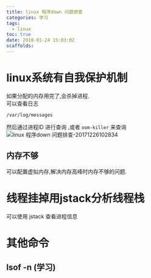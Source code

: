 ```yaml
---
title: linux 程序down 问题排查
categories: 学习
tags:
  - linux
toc: true
date: 2018-01-24 15:03:02
scaffolds:
---
```

# linux系统有自我保护机制
如果分配的内存用完了,会杀掉进程.  
可以查看日志  
```
/var/log/messages
```
然后通过进程ID 进行查询  ,或者 `oom-killer` 来查询
![linux 程序down 问题排查-20171226102834](http://ovasdkxqr.bkt.clouddn.com/image/work/linux%20程序down%20问题排查-20171226102834.png)

## 内存不够
可以配置虚拟内存,解决内存高峰时内存不够的问题.

# 线程挂掉用jstack分析线程栈
可以使用 jstack 查看进程信息

# 其他命令
## lsof -n (学习)
